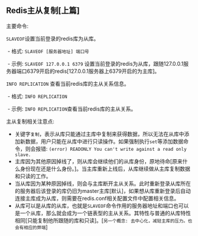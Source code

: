 ## Redis主从复制[上篇]

主要命令:

`SLAVEOF`设置当前登录的redis库为从库。

​	- 格式: `SLAVEOF [服务器地址] 端口号`

​	- 示例: `SLAVEOF 127.0.0.1 6379` 设置当前登录的redis为从库，跟随127.0.0.1服务器端口6379开启的redis[127.0.0.1服务器上6379开启的为主库]。

`INFO REPLICATION` 查看当前redis库的主从关系信息。

​	- 格式: `INFO REPLICATION` 

​	- 示例: `INFO REPLICATION`查看当前redis库的主从关系。

主从复制相关注意点: 

* 关键字`复制`，表示从库只能通过主库中复制来获得数据，所以无法在从库中添加新数据，用户只能在从库中进行只读操作。如果强制执行`set`等添加数据命令，则会报错: `(error) READONLY You can't write against a read only slave.`
* 主库因为其他原因掉线了，则从库会继续他们的从库身份，原地待命[原来什么身份现在还是什么身份。]。当主库重新上线后，从库继续做从主库复制数据和只读的工作。
* 当从库因为某种原因掉线，则会与主库断开主从关系。此时重新登录从库所在的服务器后该登录的库仍旧为master主库[默认]，如果想从库重新登录后自动连接主库成为从库，则需要在redis.conf相关配置文件中配置相关信息。
* 从库可以是从库的从库，也就是`SLAVEOF`命令作用的服务器地址和端口也可以是一个从库，那么就会成为一个链表型的主从关系。其特性与普通的从库特性相同[只能复制他所跟随的库和只读]。[`另一个概念: 去中心化，减轻主库的压力。也会有相应的弊端`]